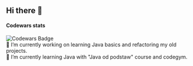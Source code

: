 ## Hi there 👋
#### Codewars stats
![Codewars Badge](https://www.codewars.com/users/Pablo1644/badges/large?theme=light) </br>
🔭 I’m currently working on learning Java basics and refactoring my old projects.</br>
🌱 I’m currently learning Java with "Java od podstaw" course and codegym.</br>


